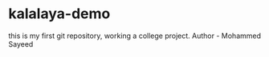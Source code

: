 # kalalaya-demo
this is my first git repository, working a college project.
Author - Mohammed Sayeed

